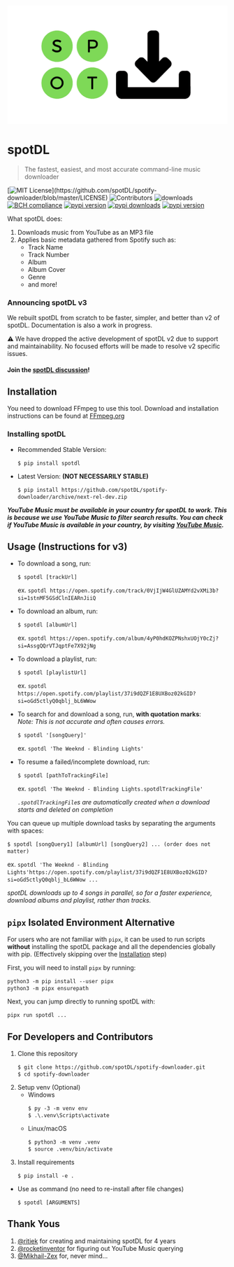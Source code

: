 ![logo](static/logo.png)

# spotDL

> The fastest, easiest, and most accurate command-line music downloader

[![MIT License](https://img.shields.io/apm/l/atomic-design-ui.svg?)](https://github.com/spotDL/spotify-downloader/blob/master/LICENSE) ![Contributors](https://img.shields.io/github/contributors/spotDL/spotify-downloader) ![downloads](https://img.shields.io/github/downloads/spotDL/spotify-downloader/latest/total) [![BCH compliance](https://bettercodehub.com/edge/badge/spotDL/spotify-downloader?branch=master)](https://bettercodehub.com/)
[![pypi version](https://img.shields.io/pypi/v/spotDL)](https://pypi.org/project/spotdl/) [![pypi downloads](https://img.shields.io/pypi/dw/spotDL?label=downloads@pypi)](https://pypi.org/project/spotdl/) [![pypi version](https://img.shields.io/pypi/pyversions/spotDL)](https://pypi.org/project/spotdl/)

What spotDL does:

1. Downloads music from YouTube as an MP3 file
2. Applies basic metadata gathered from Spotify such as:
   - Track Name
   - Track Number
   - Album
   - Album Cover
   - Genre
   - and more!

### Announcing spotDL v3

We rebuilt spotDL from scratch to be faster, simpler, and better than v2 of spotDL. Documentation is also a work in progress.

⚠ We have dropped the active development of spotDL v2 due to support and maintainability. No focused efforts will be made to resolve v2 specific issues.

#### Join the [spotDL discussion](https://github.com/spotDL/spotify-downloader/discussions?discussions_q=category%3AGeneral)!


## Installation

You need to download FFmpeg to use this tool. Download and installation instructions can be found at [FFmpeg.org](https://ffmpeg.org/)

### Installing spotDL

- Recommended Stable Version:

  ```
  $ pip install spotdl
  ```

- Latest Version: __(NOT NECESSARILY STABLE)__

  ```
  $ pip install https://github.com/spotDL/spotify-downloader/archive/next-rel-dev.zip
  ```

___YouTube Music must be available in your country for spotDL to work. This is because we use YouTube Music to filter search results. You can check if YouTube Music is available in your country, by visiting [YouTube Music](https://music.youtube.com).___

## Usage (Instructions for v3)

- To download a song, run:

  ```
  $ spotdl [trackUrl]
  ```

  ex. `spotdl https://open.spotify.com/track/0VjIjW4GlUZAMYd2vXMi3b?si=1stnMF5GSdClnIEARnJiiQ`


- To download an album, run:

  ```
  $ spotdl [albumUrl]
  ```

  ex. `spotdl https://open.spotify.com/album/4yP0hdKOZPNshxUOjY0cZj?si=AssgQQrVTJqptFe7X92jNg`


- To download a playlist, run:

  ```
  $ spotdl [playlistUrl]
  ```

  ex. `spotdl https://open.spotify.com/playlist/37i9dQZF1E8UXBoz02kGID?si=oGd5ctlyQ0qblj_bL6WWow`


- To search for and download a song, run, __with quotation marks__:  
  _Note: This is not accurate and often causes errors._

  ```
  $ spotdl '[songQuery]'
  ```

  ex. `spotdl 'The Weeknd - Blinding Lights'`


- To resume a failed/incomplete download, run:

  ```
  $ spotdl [pathToTrackingFile]
  ```

  ex. `spotdl 'The Weeknd - Blinding Lights.spotdlTrackingFile'`

  _`.spotdlTrackingFile`s are automatically created when a download starts and deleted on completion_


You can queue up multiple download tasks by separating the arguments with spaces:

```
$ spotdl [songQuery1] [albumUrl] [songQuery2] ... (order does not matter)
```

ex. `spotdl 'The Weeknd - Blinding Lights'https://open.spotify.com/playlist/37i9dQZF1E8UXBoz02kGID?si=oGd5ctlyQ0qblj_bL6WWow ...`



_spotDL downloads up to 4 songs in parallel, so for a faster experience, download albums and playlist, rather than tracks._

## `pipx` Isolated Environment Alternative

For users who are not familiar with `pipx`, it can be used to run scripts __without__ installing the spotDL package and all the dependencies globally with pip. (Effectively skipping over the [Installation](https://github.com/spotDL/spotify-downloader#Installation) step)

First, you will need to install `pipx` by running:

```
python3 -m pip install --user pipx
python3 -m pipx ensurepath
```

Next, you can jump directly to running spotDL with:

```
pipx run spotdl ...
```

## For Developers and Contributors

1. Clone this repository
   ```
   $ git clone https://github.com/spotDL/spotify-downloader.git
   $ cd spotify-downloader
   ```
2. Setup venv (Optional)
   - Windows
     ```
     $ py -3 -m venv env
     $ .\.venv\Scripts\activate
     ```
   - Linux/macOS
     ```
     $ python3 -m venv .venv
     $ source .venv/bin/activate
     ```
3. Install requirements
   ```
   $ pip install -e .
   ```

- Use as command (no need to re-install after file changes)
  ```
  $ spotdl [ARGUMENTS]
  ```

## Thank Yous

1. [@ritiek](https://github.com/ritiek) for creating and maintaining spotDL for 4 years
2. [@rocketinventor](https://github.com/rocketinventor) for figuring out YouTube Music querying
3. [@Mikhail-Zex](https://github.com/Mikhail-Zex) for, never mind...
